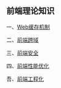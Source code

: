 ## 前端理论知识

一、[Web缓存机制](./storage.md)

二、[前端跨域](./cross-domain.md)

三、[前端安全](./security.md)

四、[前端性能优化](./optimise.md)

吾、[前端工程化](./engineering.md)